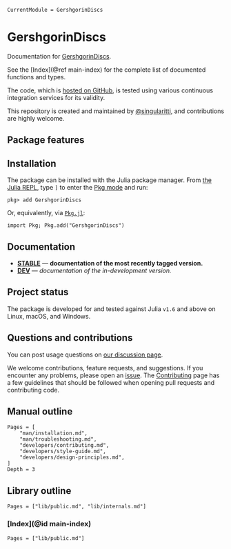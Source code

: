 ```@meta
CurrentModule = GershgorinDiscs
```

# GershgorinDiscs

Documentation for [GershgorinDiscs](https://github.com/singularitti/GershgorinDiscs.jl).

See the [Index](@ref main-index) for the complete list of documented functions
and types.

The code, which is [hosted on GitHub](https://github.com/singularitti/GershgorinDiscs.jl), is tested
using various continuous integration services for its validity.

This repository is created and maintained by
[@singularitti](https://github.com/singularitti), and contributions are highly welcome.

## Package features



## Installation

The package can be installed with the Julia package manager.
From [the Julia REPL](https://docs.julialang.org/en/v1/stdlib/REPL/), type `]` to enter
the [Pkg mode](https://docs.julialang.org/en/v1/stdlib/REPL/#Pkg-mode) and run:

```julia-repl
pkg> add GershgorinDiscs
```

Or, equivalently, via [`Pkg.jl`](https://pkgdocs.julialang.org/v1/):

```@repl
import Pkg; Pkg.add("GershgorinDiscs")
```

## Documentation

- [**STABLE**](https://singularitti.github.io/GershgorinDiscs.jl/stable) — **documentation of the most recently tagged version.**
- [**DEV**](https://singularitti.github.io/GershgorinDiscs.jl/dev) — _documentation of the in-development version._

## Project status

The package is developed for and tested against Julia `v1.6` and above on Linux, macOS, and
Windows.

## Questions and contributions

You can post usage questions on
[our discussion page](https://github.com/singularitti/GershgorinDiscs.jl/discussions).

We welcome contributions, feature requests, and suggestions. If you encounter any problems,
please open an [issue](https://github.com/singularitti/GershgorinDiscs.jl/issues).
The [Contributing](@ref) page has
a few guidelines that should be followed when opening pull requests and contributing code.

## Manual outline

```@contents
Pages = [
    "man/installation.md",
    "man/troubleshooting.md",
    "developers/contributing.md",
    "developers/style-guide.md",
    "developers/design-principles.md",
]
Depth = 3
```

## Library outline

```@contents
Pages = ["lib/public.md", "lib/internals.md"]
```

### [Index](@id main-index)

```@index
Pages = ["lib/public.md"]
```
